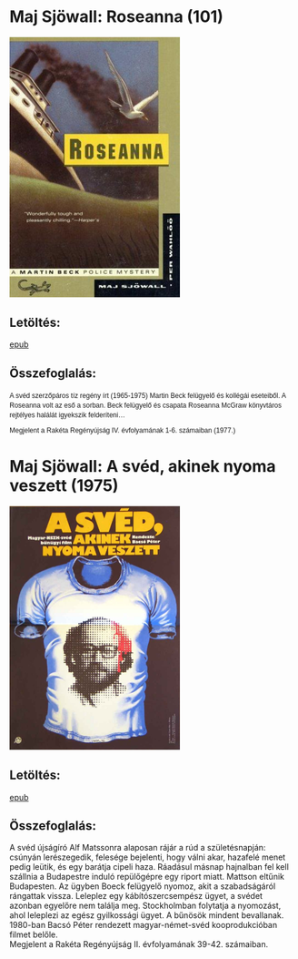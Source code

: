 # <a name="id_686">Maj Sjöwall: Roseanna (101)</a>
<img src="https://github.com/BercziSandor/calibre_lib/raw/main/Maj%20Sjowall/Roseanna%20%28686%29/cover.jpg" alt="cover" width="300"/>

## Letöltés:
[epub](https://github.com/BercziSandor/calibre_lib/raw/main/Maj%20Sjowall/Roseanna%20%28686%29/Roseanna%20-%20Maj%20Sjowall.epub)

## Összefoglalás:
<div><p style="margin-top: 0px; margin-right: 0px; margin-bottom: 10px; margin-left: 0px; padding-top: 0px; padding-right: 0px; padding-bottom: 0px; padding-left: 0px; border-top-width: 0px; border-right-width: 0px; border-bottom-width: 0px; border-left-width: 0px; border-style: initial; border-color: initial; outline-width: 0px; outline-style: initial; outline-color: initial; vertical-align: baseline; background-color: transparent; "></p><p style="margin-top: 0px; margin-right: 0px; margin-bottom: 10px; margin-left: 0px; padding-top: 0px; padding-right: 0px; padding-bottom: 0px; padding-left: 0px; border-top-width: 0px; border-right-width: 0px; border-bottom-width: 0px; border-left-width: 0px; border-style: initial; border-color: initial; outline-width: 0px; outline-style: initial; outline-color: initial; vertical-align: baseline; background-color: transparent; "><font class="Apple-style-span" face="'MS Shell Dlg 2', sans-serif"><span class="Apple-style-span" style="font-size: 12px;">A svéd szerzőpáros tíz regény írt (1965-1975) Martin Beck felügyelő és kollégái eseteiből. A Roseanna volt az eső a sorban. Beck felügyelő és csapata Roseanna McGraw könyvtáros rejtélyes halálát igyekszik felderíteni…</span></font></p><p style="margin-top: 0px; margin-right: 0px; margin-bottom: 10px; margin-left: 0px; padding-top: 0px; padding-right: 0px; padding-bottom: 0px; padding-left: 0px; border-top-width: 0px; border-right-width: 0px; border-bottom-width: 0px; border-left-width: 0px; border-style: initial; border-color: initial; outline-width: 0px; outline-style: initial; outline-color: initial; vertical-align: baseline; background-color: transparent; "><font class="Apple-style-span" face="'MS Shell Dlg 2', sans-serif"><span class="Apple-style-span" style="font-size: 12px;">Megjelent a Rakéta Regényújság IV. évfolyamának 1-6. számaiban (1977.)</span></font></p></div>

# <a name="id_675">Maj Sjöwall: A svéd, akinek nyoma veszett (1975)</a>
<img src="https://github.com/BercziSandor/calibre_lib/raw/main/Maj%20Sjowall/A%20sved%2C%20akinek%20nyoma%20veszett%20%28675%29/cover.jpg" alt="cover" width="300"/>

## Letöltés:
[epub](https://github.com/BercziSandor/calibre_lib/raw/main/Maj%20Sjowall/A%20sved%2C%20akinek%20nyoma%20veszett%20%28675%29/A%20sved%2C%20akinek%20nyoma%20veszett%20-%20Maj%20Sjowall.epub)

## Összefoglalás:
<div>
<p>A svéd újságíró Alf Matssonra alaposan rájár a rúd a születésnapján: csúnyán lerészegedik, felesége bejelenti, hogy válni akar, hazafelé menet pedig leütik, és egy barátja cipeli haza. Ráadásul másnap hajnalban fel kell szállnia a Budapestre induló repülőgépre egy riport miatt. Mattson eltűnik Budapesten. Az ügyben Boeck felügyelő nyomoz, akit a szabadságáról rángattak vissza. Leleplez egy kábítószercsempész ügyet, a svédet azonban egyelőre nem találja meg. Stockholmban folytatja a nyomozást, ahol leleplezi az egész gyilkossági ügyet. A bűnösök mindent bevallanak. 1980-ban Bacsó Péter rendezett magyar-német-svéd kooprodukcióban filmet belőle.<br>Megjelent a Rakéta Regényújság II. évfolyamának 39-42. számaiban.</p></div>

